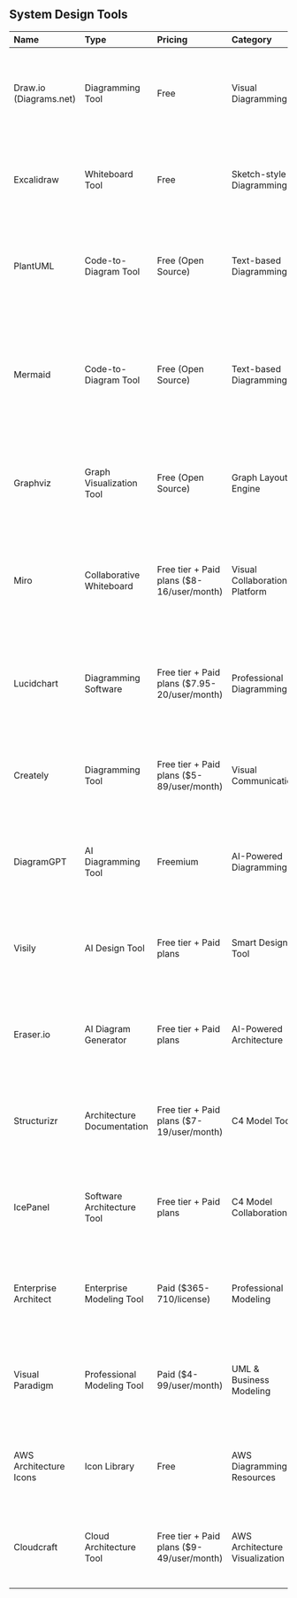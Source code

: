 ## System Design Tools

| Name                   | Type                       | Pricing                                      | Category                       | Platform                                      | Key Features                                                                                                         | Best For                                                                         | URL                                        | Pros                                                                               | Cons                                                                            | Description                                                                                                      |
|:-----------------------|:---------------------------|:---------------------------------------------|:-------------------------------|:----------------------------------------------|:---------------------------------------------------------------------------------------------------------------------|:---------------------------------------------------------------------------------|:-------------------------------------------|:-----------------------------------------------------------------------------------|:--------------------------------------------------------------------------------|:-----------------------------------------------------------------------------------------------------------------|
| Draw.io (Diagrams.net) | Diagramming Tool           | Free                                         | Visual Diagramming             | Web, Desktop, Confluence, Jira                | Extensive template library, cloud storage integration, collaboration, wide range of shapes, Mermaid/PlantUML support | General diagramming, system architecture, flowcharts, network diagrams           | https://app.diagrams.net/                  | Free, open-source, extensive integrations, no account required                     | Can have steep learning curve, may not be suitable for very large-scale systems | Free, versatile diagramming tool with extensive features for system design diagrams                              |
| Excalidraw             | Whiteboard Tool            | Free                                         | Sketch-style Diagramming       | Web, GitHub integration                       | Hand-drawn style, real-time collaboration, minimalistic interface, local processing                                  | Brainstorming, rough system sketches, collaborative design sessions              | https://excalidraw.com/                    | Simple interface, real-time collaboration, privacy-focused, no login required      | Limited professional styling, basic shape library                               | Virtual whiteboard tool for sketching diagrams that look hand-drawn                                              |
| PlantUML               | Code-to-Diagram Tool       | Free (Open Source)                           | Text-based Diagramming         | Command line, web, IDE plugins                | Text-based diagram creation, UML support, sequence diagrams, C4 models, version control friendly                     | Developers who prefer code-based diagrams, technical documentation, UML diagrams | https://plantuml.com/                      | Version control friendly, powerful customization, extensive diagram types          | Steep learning curve, limited styling compared to visual tools                  | Open-source tool for creating diagrams from textual descriptions using simple syntax                             |
| Mermaid                | Code-to-Diagram Tool       | Free (Open Source)                           | Text-based Diagramming         | Web, GitHub/GitLab integration, IDE plugins   | Markdown-inspired syntax, GitHub integration, flowcharts, sequence diagrams, real-time rendering                     | Documentation in GitHub/GitLab, developers, technical documentation              | https://mermaid.js.org/                    | GitHub native support, easy syntax, automatic rendering in markdown                | Limited customization compared to PlantUML, fewer diagram types                 | JavaScript-based diagramming tool that renders Markdown-inspired text definitions to create diagrams dynamically |
| Graphviz               | Graph Visualization Tool   | Free (Open Source)                           | Graph Layout Engine            | Command line, libraries for various languages | Automatic graph layout, hierarchical structures, network visualization, extensible                                   | Complex system dependencies, network diagrams, architectural relationships       | https://graphviz.org/                      | Powerful automatic layout, handles complex graphs, extensible                      | Command-line focused, requires programming knowledge                            | Open-source graph visualization software for representing structural information as diagrams                     |
| Miro                   | Collaborative Whiteboard   | Free tier + Paid plans ($8-16/user/month)    | Visual Collaboration Platform  | Web, Mobile, Desktop                          | Real-time collaboration, advanced diagramming, AWS/Azure shapes, templates, integrations                             | Team collaboration, system design workshops, architecture discussions            | https://miro.com/                          | Excellent collaboration, extensive integrations, professional templates            | Can be expensive for large teams, requires subscription for advanced features   | Visual workspace that combines whiteboarding, diagramming, and collaboration for distributed teams               |
| Lucidchart             | Diagramming Software       | Free tier + Paid plans ($7.95-20/user/month) | Professional Diagramming       | Web, Mobile, Desktop integrations             | Professional templates, data linking, Visio import/export, real-time collaboration, automation                       | Enterprise diagramming, complex system documentation, professional presentations | https://lucidchart.com/                    | Professional output, extensive enterprise features, strong collaboration           | Expensive, learning curve for advanced features                                 | Web-based diagramming application for creating flowcharts, organizational charts, and system diagrams            |
| Creately               | Diagramming Tool           | Free tier + Paid plans ($5-89/user/month)    | Visual Communication           | Web, Mobile, Desktop                          | Templates, real-time collaboration, data integration, multiple diagram types                                         | Business process mapping, system documentation, team collaboration               | https://creately.com/                      | User-friendly interface, good template library, affordable pricing                 | Limited advanced features compared to premium tools                             | Cloud-based diagramming tool with templates and collaboration features                                           |
| DiagramGPT             | AI Diagramming Tool        | Freemium                                     | AI-Powered Diagramming         | Web                                           | Generative AI, text-to-diagram conversion, automatic layout, customization options                                   | Quick diagram generation, converting text descriptions to visuals                | https://www.diagramgpt.com/                | AI-powered generation, fast creation, intuitive interface                          | Limited control over output, relatively new tool                                | AI-powered tool that creates diagrams from textual descriptions using generative AI                              |
| Visily                 | AI Design Tool             | Free tier + Paid plans                       | Smart Design Tool              | Web                                           | Smart generation, rich customization, collaboration features, component library                                      | System design diagrams, UI/UX mockups, collaborative design                      | https://visily.ai/                         | AI assistance, good collaboration features, extensive customization                | Newer tool, limited template library compared to established tools              | Smart AI tool for creating system design diagrams with intelligent features                                      |
| Eraser.io              | AI Diagram Generator       | Free tier + Paid plans                       | AI-Powered Architecture        | Web                                           | AI auto-generation, cloud architecture, database ERDs, flow charts, sequence diagrams                                | Automated diagram creation, architecture visualization, technical documentation  | https://eraser.io/                         | AI automation, multiple diagram types, modern interface                            | Limited customization, subscription required for advanced features              | AI-powered diagramming tool that auto-generates system design diagrams including cloud architecture              |
| Structurizr            | Architecture Documentation | Free tier + Paid plans ($7-19/user/month)    | C4 Model Tool                  | Web, DSL, API                                 | C4 model support, code-based diagrams, architecture documentation, multiple views                                    | Software architecture documentation, C4 model diagrams, enterprise architecture  | https://structurizr.com/                   | Purpose-built for C4 models, version control friendly, comprehensive documentation | Requires learning C4 model concepts, limited general diagramming                | Software architecture documentation tool specifically designed for the C4 model                                  |
| IcePanel               | Software Architecture Tool | Free tier + Paid plans                       | C4 Model Collaboration         | Web                                           | C4 model, interactive diagrams, agile modeling, flows, reality linking                                               | Agile teams, collaborative architecture modeling, C4 diagrams                    | https://icepanel.io/                       | Built for collaboration, interactive diagrams, modern interface                    | Focused on C4 model, relatively new tool                                        | Web-based tool for collaboratively modeling software architectures using the C4 model                            |
| Enterprise Architect   | Enterprise Modeling Tool   | Paid ($365-710/license)                      | Professional Modeling          | Windows Desktop                               | UML, SysML, BPMN, high performance, model simulation, enterprise features                                            | Large enterprises, complex modeling, industry standards compliance               | https://sparxsystems.com/products/ea/      | Comprehensive enterprise features, industry standards, high performance            | Expensive, complex interface, Windows-only                                      | Professional enterprise modeling tool for complex business and software systems                                  |
| Visual Paradigm        | Professional Modeling Tool | Paid ($4-99/user/month)                      | UML & Business Modeling        | Cross-platform Desktop, Web                   | UML diagrams, ER diagrams, business process modeling, code generation, collaboration                                 | Professional system design, UML modeling, business process mapping               | https://www.visual-paradigm.com/           | Professional features, extensive diagram types, code generation                    | Expensive, complex for simple use cases                                         | Professional diagramming tool offering comprehensive UML and business modeling capabilities                      |
| AWS Architecture Icons | Icon Library               | Free                                         | AWS Diagramming Resources      | Download for various tools                    | Official AWS icons, multiple formats, regular updates, comprehensive service coverage                                | AWS architecture diagrams, cloud system design                                   | https://aws.amazon.com/architecture/icons/ | Official AWS icons, free, comprehensive coverage                                   | Just icons, requires separate diagramming tool                                  | Official AWS architecture icons for creating AWS cloud architecture diagrams                                     |
| Cloudcraft             | Cloud Architecture Tool    | Free tier + Paid plans ($9-49/user/month)    | AWS Architecture Visualization | Web                                           | 3D AWS diagrams, cost estimation, live AWS sync, professional exports                                                | AWS architecture visualization, cost planning, 3D cloud diagrams                 | https://cloudcraft.co/                     | 3D visualization, cost estimation, AWS integration                                 | AWS-specific, subscription required for advanced features                       | Visual AWS architecture designer with 3D diagrams and cost estimation features                                   |


